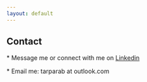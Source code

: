 ```yaml
---
layout: default
---
```

<div class="main-content">
	<article class="module color-3">
		<h1>Contact</h1>
			<p>
				* Message me or connect with me on <a href="https://linkedin.com/in/bhargav1">Linkedin</a>
			</p>
			<div>
			<p>
				* Email me: tarparab at outlook.com
			</p>
	
</div>
